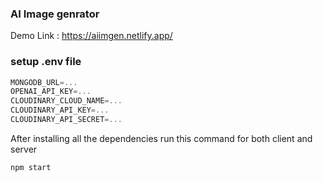 ### AI Image genrator
Demo Link : https://aiimgen.netlify.app/
### setup .env file
```js
MONGODB_URL=...
OPENAI_API_KEY=...
CLOUDINARY_CLOUD_NAME=...
CLOUDINARY_API_KEY=...
CLOUDINARY_API_SECRET=...
```

After installing all the dependencies
run this command for both client and server 
```shell
npm start
```
